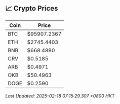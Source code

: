 ## 📈 Crypto Prices

| Coin | Price |
| ---- | ----- |
| BTC | $95907.2367 |
| ETH | $2745.4403 |
| BNB | $668.4880 |
| CRV | $0.5185 |
| ARB | $0.4971 |
| OKB | $50.4963 |
| DOGE | $0.2590 |

_Last Updated: 2025-02-18 07:15:29.307 +0800 HKT_